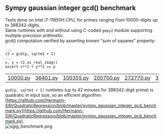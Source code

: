 ## Sympy gaussian integer gcd() benchmark

Tests done on Intel i7-11850H CPU, for primes ranging from 10000-digits up to 388342-digits.  
Same runtimes with and without using C-coded ```gmpy2``` module supporting multiple-precision arithmetic.  
gcd() computation verified by asserting known "sum of squares" property:  
```
...
t2 = gcd(p, sqrtm1 + I)
...
x, y = t2.as_real_imag()
assert x**2 + y**2 == p
```
| | | | | | | |
|-|-|-|-|-|-|-|
|[10000.py](10000.py)|[36401.py](36401.py)|[100355.py](100355.py)|[200700.py](200700.py)|[272770.py](272770.py)|[330855.py](330855.py)|[388342.py](388342.py)|

```gcd(p, sqrtm1 + I)``` runtimes (up to 42 minutes for 388342-digit prime) is quadratic in input size, so an efficient algorithm:  
[https://github.com/Hermann-SW/QuadraticRegression/blob/master/sympy_gaussian_integer_gcd_benchmark.py](https://github.com/Hermann-SW/QuadraticRegression/blob/master/sympy_gaussian_integer_gcd_benchmark.py)  
![sgig_benchmark.png](sgig_benchmark.png)
